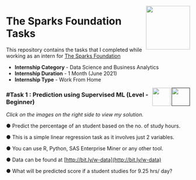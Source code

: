 [<img align = right height = 120 width = 120 src = https://www.thesparksfoundationsingapore.org/images/logo_small.png>](https://www.thesparksfoundationsingapore.org/)

#  The Sparks Foundation Tasks

This repository contains the tasks that I completed while working as an intern for [The Sparks Foundation](https://www.thesparksfoundationsingapore.org/)
- **Internship Category** - Data Science and Business Analytics
- **Internship Duration** - 1 Month (June 2021)
- **Internship Type** - Work From Home

[<img align = right height = 50 width = 50 src = https://cdn4.iconfinder.com/data/icons/social-media-and-logos-11/32/Logo_Youtube-512.png>]()
[<img align = right height = 50 width = 50 src = https://cdn4.iconfinder.com/data/icons/project-management-4-2/65/161-512.png>](https://github.com/sheiktrix/The-Sparks-Foundation-Tasks/blob/b6d1bbdc7f72d6eba0d5fd10a06961b47a379ae1/Task%201.ipynb)

### #Task 1 : Prediction using Supervised ML (Level - Beginner)
_Click on the images on the right side to view my solution._

● Predict the percentage of an student based on the no. of study hours.

● This is a simple linear regression task as it involves just 2 variables.

● You can use R, Python, SAS Enterprise Miner or any other tool.

● Data can be found at [http://bit.ly/w-data](http://bit.ly/w-data)

● What will be predicted score if a student studies for 9.25 hrs/ day?
